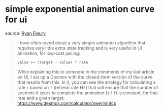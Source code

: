 # simple exponential animation curve for ui

source: [Ryan Fleury](https://www.rfleury.com/)

> I have often raved about a very simple animation algorithm that requires very little extra state tracking and is very useful in UI animation, for low-cost juicing: 
> 
> ```txt
> value += (target - value) * rate
> ```
> 
> While explaining this to someone in the comments of my last article on UI, I set up a Desmos with the closed-form version of the curve that results from this. In it, you can see the strategy for calculating a rate `r` based on `f` (refresh rate Hz) that will ensure that the number of seconds it takes to complete the animation (`z` / `f`) is constant, for that rate and a given target: https://www.desmos.com/calculator/xwerlmi4cs
